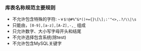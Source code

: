 
### 库表名称规范主要规则
- 不允许包含特殊的字符: `~￥$!@#%^&*()+={}\[\];:'"<>,.?/\\|\s`
- 只能由，`[0-9],[a-z],[A-Z],-,_` 组成
- 只允许数字、大小写字母开头和结尾
- 不允许选择包含系统(除test)
- 不允许包含MySQL关键字